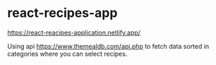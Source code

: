 # react-recipes-app

https://react-reacipes-application.netlify.app/

Using api https://www.themealdb.com/api.php to fetch data sorted in categories where you can select recipes.
